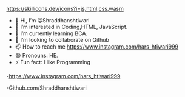 https://skillicons.dev/icons?i=js,html,css,wasm
- 👋 Hi, I’m @Shraddhanshtiwari
- 👀 I’m interested in Coding,HTML, JavaScript.
- 🌱 I’m currently learning BCA.
- 💞️ I’m looking to collaborate on Github
- 📫 How to reach me https://www.instagram.com/hars_htiwari999
- 😄 Pronouns: HE.
- ⚡ Fun fact: I like Programming 

-https://www.instagram.com/hars_htiwari999.

-Github.com/Shraddhanshtiwari
